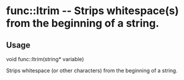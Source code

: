 # func::ltrim -- Strips whitespace(s) from the beginning of a string.

## Usage
  void func::ltrim(string* variable)

Strips whitespace (or other characters) from the beginning of a string.
